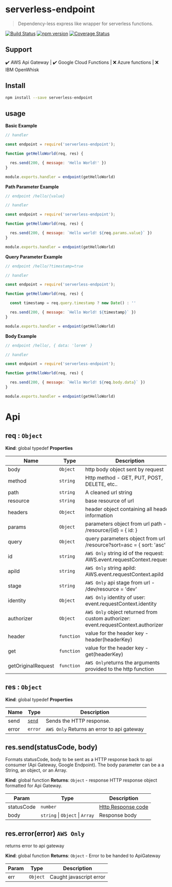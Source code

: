 # serverless-endpoint
> Dependency-less express like wrapper for serverless functions.

[![Build Status](https://travis-ci.org/emmoistner/serverless-endpoint.svg?branch=master)](https://travis-ci.org/emmoistner/serverless-endpoint) [![npm version](https://badge.fury.io/js/serverless-endpoint.svg)](https://badge.fury.io/js/serverless-endpoint) [![Coverage Status](https://coveralls.io/repos/github/emmoistner/serverless-endpoint/badge.svg?branch=master)](https://coveralls.io/github/emmoistner/serverless-endpoint?branch=master)

## Support
✔️️ AWS Api Gateway |
✔️ Google Cloud Functions |
❌ Azure functions |
❌ IBM OpenWhisk

## Install
```bash
npm install --save serverless-endpoint
```
## usage
**Basic Example**
```js
// handler

const endpoint = require('serverless-endpoint');

function getHelloWorld(req, res) {

  res.send(200, { message: 'Hello World!' })
}

module.exports.handler = endpoint(getHelloWorld)
```
**Path Parameter Example**
```js
// endpoint /hello/{value}

// handler

const endpoint = require('serverless-endpoint');

function getHelloWorld(req, res) {

  res.send(200, { message: `Hello world! ${req.params.value}` })
}

module.exports.handler = endpoint(getHelloWorld)
```

**Query Parameter Example**
```js
// endpoint /hello/?timestamp=true

// handler

const endpoint = require('serverless-endpoint');

function getHelloWorld(req, res) {

  const timestamp = req.query.timestamp ? new Date() : ''

  res.send(200, { message: `Hello World! ${timestamp}` })
}

module.exports.handler = endpoint(getHelloWorld)
```

**Body Example**
```js
// endpoint /hello/, { data: 'lorem' }

// handler

const endpoint = require('serverless-endpoint');

function getHelloWorld(req, res) {

  res.send(200, { message: `Hello World! ${req.body.data}` })
}

module.exports.handler = endpoint(getHelloWorld)
```

# Api

## req : <code>Object</code>
**Kind**: global typedef
**Properties**

| Name | Type | Description |
| --- | --- | --- |
| body | <code>Object</code> | http body object sent by request |
| method | <code>string</code> | Http method - GET, PUT, POST, DELETE, etc.. |
| path | <code>string</code> | A cleaned url string |
| resource | <code>string</code> | base resource of url |
| headers | <code>Object</code> | header object containing all header information |
| params | <code>Object</code> | parameters object from url path - /resource/{id} = { id: <value> } |
| query | <code>Object</code> | query parameters object from url - /resource?sort=asc = { sort: 'asc' } |
| id | <code>string</code> | `AWS Only` string id of the request: AWS.event.requestContext.requestId |
| apiId | <code>string</code> | `AWS Only` string apiId: AWS.event.requestContext.apiId |
| stage | <code>string</code> | `AWS Only` api stage from url - /dev/resource = 'dev' |
| identity | <code>Object</code> | `AWS Only` identity of user: event.requestContext.identity |
| authorizer | <code>Object</code> | `AWS Only` object returned from custom authorizer: event.requestContext.authorizer |
| header | <code>function</code> | value for the header key - header(headerKey) |
| get | <code>function</code> | value for the header key - get(headerKey)
| getOriginalRequest | <code>function</code> | `AWS Only`returns the arguments provided to the http function |

## res : <code>Object</code>
**Kind**: global typedef
**Properties**

| Name | Type | Description |
| --- | --- | --- |
| send | <code>[send](#send)</code> | Sends the HTTP response. |
| error | <code>error</code> | `AWS Only` Returns an error to api gateway |

## res.send(statusCode, body)
Formats statusCode, body to be sent as a HTTP response back to
api consumer (Api Gateway, Google Endpoint).
  The body parameter can be a a String, an object, or an Array.

**Kind**: global function
**Returns**: <code>Object</code> - response HTTP response object formatted for Api Gateway.

| Param | Type | Description |
| --- | --- | --- |
| statusCode | <code>number</code> | [Http Response code]( https://www.w3.org/Protocols/rfc2616/rfc2616-sec10.html) |
| body | <code>string</code> &#124; <code>Object</code> &#124; <code>Array</code> | Response body

## res.error(error) `AWS Only`
returns error to api gateway

**Kind**: global function
**Returns**: <code>Object</code> - Error to be handed to ApiGateway

| Param | Type | Description |
| --- | --- | --- |
| err | <code>Object</code> | Caught javascript error |
